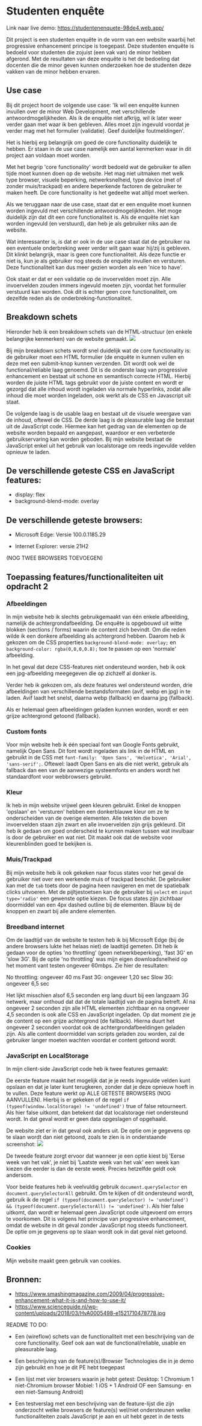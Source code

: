 # Studenten enquête

Link naar live demo: https://studentenenquete-98de4.web.app/

Dit project is een studenten enquête in de vorm van een website waarbij het progressive enhancement principe is toegepast. Deze studenten enquête is bedoeld voor studenten die zojuist (een vak van) de minor hebben afgerond. Met de resultaten van deze enquête is het de bedoeling dat docenten die de minor geven kunnen onderzoeken hoe de studenten deze vakken van de minor hebben ervaren.

## Use case
Bij dit project hoort de volgende use case:
'Ik wil een enquête kunnen invullen over de minor Web Development, met verschillende antwoordmogelijkheden. Als ik de enquête niet afkrijg, wil ik later weer verder gaan met waar ik ben gebleven. Alles moet zijn ingevuld voordat je verder mag met het formulier (validatie). Geef duidelijke foutmeldingen'.

Het is hierbij erg belangrijk om goed de core functionality duidelijk te hebben. Er staan in de use case namelijk een aantal kenmerken waar in dit project aan voldaan moet worden.

Met het begrip 'core functionality' wordt bedoeld wat de gebruiker te allen tijde moet kunnen doen op de website. Het mag niet uitmaken met welk type browser, visuele beperking, netwerksnelheid, type device (met of zonder muis/trackpad) en andere beperkende factoren de gebruiker te maken heeft. De core functionality is het gedeelte wat altijd moet werken.

Als we teruggaan naar de use case, staat dat er een enquête moet kunnen worden ingevuld met verschillende antwoordmogelijkheden. Het moge duidelijk zijn dat dit een core functionaliteit is. Als de enquête niet kan worden ingevuld (en verstuurd), dan heb je als gebruiker niks aan de website.

Wat interessanter is, is dat er ook in de use case staat dat de gebruiker na een eventuele onderbreking weer verder wilt gaan waar hij/zij is gebleven. Dit klinkt belangrijk, maar is geen core functionaliteit. Als deze functie er niet is, kun je als gebruiker nog steeds de enquête invullen en versturen. Deze functionaliteit kan dus meer gezien worden als een 'nice to have'.

Ook staat er dat er een validatie op de invoervelden moet zijn. Alle invoervelden zouden immers ingevuld moeten zijn, voordat het formulier verstuurd kan worden. Ook dit is echter geen core functionaliteit, om dezelfde reden als de onderbreking-functionaliteit.

## Breakdown schets
Hieronder heb ik een breakdown schets van de HTML-structuur (en enkele belangrijke kenmerken) van de website gemaakt.
![](beschrijving_images/breakdown.png)

Bij mijn breakdown schets wordt snel duidelijk wat de core functionality is: de gebruiker moet een HTML formulier (de enquête in kunnen vullen en deze met een submit-knop kunnen verzenden. Dit wordt ook wel de functional/reliable laag genoemd. Dit is de onderste laag van progressive enhancement en bestaat uit schone en semantisch correcte HTML. Hierbij worden de juiste HTML tags gebruikt voor de juiste content en wordt er gezorgd dat alle inhoud wordt ingeladen via normale hyperlinks, zodat alle inhoud die moet worden ingeladen, ook werkt als de CSS en Javascript uit staat.

De volgende laag is de usable laag en bestaat uit de visuele weergave van de inhoud, oftewel de CSS. De derde laag is de pleasurable laag die bestaat uit de JavaScript code. Hiermee kan het gedrag van de elementen op de website worden bepaald en aangepast, waardoor er een verbeterde gebruikservaring kan worden geboden. Bij mijn website bestaat de JavaScript enkel uit het gebruik van localstorage om reeds ingevulde velden opnieuw te laden.

## De verschillende geteste CSS en JavaScript features:

- display: flex
- background-blend-mode: overlay

## De verschillende geteste browsers:

- Microsoft Edge: Versie 100.0.1185.29

- Internet Explorer: versie 21H2

(NOG TWEE BROWSERS TOEVOEGEN)

## Toepassing features/functionaliteiten uit opdracht 2

### Afbeeldingen
In mijn website heb ik slechts gebruikgemaakt van één enkele afbeelding, namelijk de achtergrondafbeelding. De enquête is opgebouwd uit witte blokken (sections / forms) waarin de content zich bevindt. Om die reden wilde ik een donkere afbeelding als achtergrond hebben. Daarom heb ik gekozen om de CSS properties `background-blend-mode: overlay;` en `background-color: rgba(0,0,0,0.8);` toe te passen op een 'normale' afbeelding. 

In het geval dat deze CSS-features niet ondersteund worden, heb ik ook een jpg-afbeelding meegegeven die op zichzelf al donker is.

Verder heb ik gekozen om, als deze features wel ondersteund worden, drie afbeeldingen van verschillende bestandsformaten (avif, webp en jpg) in te laden. Avif laadt het snelst, daarna webp (fallback) en daarna jpg (fallback).

Als er helemaal geen afbeeldingen geladen kunnen worden, wordt er een grijze achtergrond getoond (fallback).

### Custom fonts
Voor mijn website heb ik één speciaal font van Google Fonts gebruikt, namelijk Open Sans. Dit font wordt ingeladen als link in de HTML en gebruikt in de CSS met `font-family: 'Open Sans', 'Helvetica', 'Arial', 'sans-serif';`. Oftewel: laadt Open Sans en als die niet werkt, gebruik als fallback dan een van de aanwezige systeemfonts en anders wordt het standaardfont voor webbrowsers gebruikt.

### Kleur
Ik heb in mijn website vrijwel geen kleuren gebruikt. Enkel de knoppen 'opslaan' en 'versturen' hebben een donkerblauwe kleur om ze te onderscheiden van de overige elementen. Alle teksten die boven invoervelden staan zijn zwart en alle invoervelden zijn grijs gekleurd. Dit heb ik gedaan om goed onderscheid te kunnen maken tussen wat invulbaar is door de gebruiker en wat niet. Dit maakt ook dat de website voor kleurenblinden goed te bekijken is.

### Muis/Trackpad
Bij mijn website heb ik ook gekeken naar focus states voor het geval de gebruiker niet over een werkende muis of trackpad beschikt. De gebruiker kan met de `tab` toets door de pagina heen navigeren en met de spatiebalk clicks uitvoeren. Met de pijltjestoetsen kan de gebruiker bij `select` en `input type='radio'` een gewenste optie kiezen. De focus states zijn zichtbaar doormiddel van een 4px dashed outline bij de elementen. Blauw bij de knoppen en zwart bij alle andere elementen.

### Breedband internet
Om de laadtijd van de website te testen heb ik bij Microsoft Edge (bij de andere browsers lukte het helaas niet) de laadtijd gemeten. Dit heb ik gedaan voor de opties 'no throttling' (geen netwerkbeperking), 'fast 3G' en 'slow 3G'. Bij de optie 'no throttling' was mijn eigen downloadsnelheid op het moment vant testen ongeveer 60mbps. Zie hier de resultaten:

No throttling: ongeveer 40 ms
Fast 3G: ongeveer 1,20 sec
Slow 3G: ongeveer 6,5 sec

Het lijkt misschien alsof 6,5 seconden erg lang duurt bij een langzaam 3G netwerk, maar onthoud dat dat de totale laadtijd van de pagina betreft. Al na ongeveer 2 seconden zijn alle HTML elementen zichtbaar en na ongeveer 4,5 seconden is ook alle CSS en JavaScript ingeladen. Op dat moment zie je de content op een grijze achtergrond (de fallback). Hierna duurt het ongeveer 2 seconden voordat ook de achtergrondafbeeldingen geladen zijn. Als alle content doormiddel van scripts geladen zou worden, zal de gebruiker langer moeten wachten voordat er content getoond wordt.

### JavaScript en LocalStorage
In mijn client-side JavaScript code heb ik twee features gemaakt: 

De eerste feature maakt het mogelijk dat je je reeds ingevulde velden kunt opslaan en dat je later kunt terugkeren, zonder dat je deze opnieuw hoeft in te vullen. Deze feature werkt op ALLE GETESTE BROWSERS (NOG AANVULLEN). Hierbij is er gekeken of de regel `if (typeof(window.localStorage) != 'undefined')` true of false retourneert. Als hier false uitkomt, dan betekent dat dat localstorage niet ondersteund wordt. In dat geval wordt er geen data opgeslagen of opgehaald.

De website ziet er in dat geval ook anders uit. De optie om je gegevens op te slaan wordt dan niet getoond, zoals te zien is in onderstaande screenshot:
![](beschrijving_images/localstorage.png)

De tweede feature zorgt ervoor dat wanneer je een optie kiest bij 'Eerse week van het vak', je niet bij 'Laatste week van het vak' een week kan kiezen die eerder is dan de eerste week. Precies hetzelfde geldt ook andersom.

Voor beide features heb ik veelvuldig gebruik `document.querySelector` en `document.querySelectorAll` gebruikt. Om te kijken of dit ondersteund wordt, gebruik ik de regel `if (typeof(document.querySelector) != 'undefined') && (typeof(document.querySelectorAll) != 'undefined')`. Als hier false uitkomt, dan wordt er helemaal geen JavaScript code uitgevoerd om errors te voorkomen. Dit is volgens het principe van progressive enhancement, omdat de website in dit geval zonder JavaScript nog steeds functioneert. De optie om je gegevens op te slaan wordt ook in dat geval niet getoond.

### Cookies
Mijn website maakt geen gebruik van cookies.

## Bronnen:
- https://www.smashingmagazine.com/2009/04/progressive-enhancement-what-it-is-and-how-to-use-it/
- https://www.scienceguide.nl/wp-content/uploads/2018/03/HvA0005498-e1521710478778.jpg


README TO DO:
- Een (wireflow) schets van de functionaliteit met een beschrijving van de core functionality. Geef ook aan wat de functional/reliable, usable en pleasurable laag.

- Een beschrijving van de feature(s)/Browser Technologies die in je demo zijn gebruikt en hoe je dit PE hebt toegepast

- Een lijst met vier browsers waarin je hebt getest:
Desktop: 1 Chromium 1 niet-Chromium browser
Mobiel: 1 iOS + 1 Android OF een Samsung- en een niet-Samsung Android)

- Een testverslag met
een beschrijving van de feature-lijst die zijn onderzocht
welke browsers de feature(s) wel/niet ondersteunen
welke functionaliteiten zoals JavaScript je aan en uit hebt gezet in de tests
